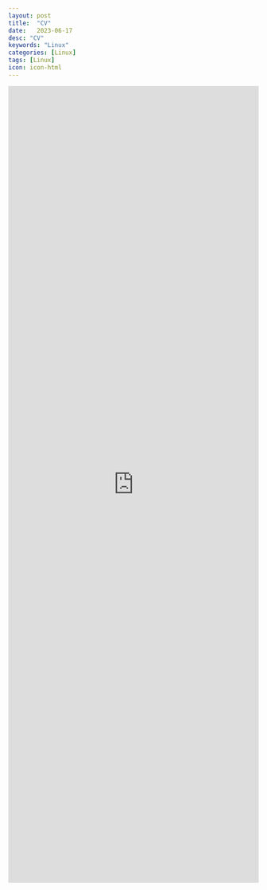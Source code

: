 ```yaml
---
layout: post
title:  "CV"
date:   2023-06-17
desc: "CV"
keywords: "Linux"
categories: [Linux]
tags: [Linux]
icon: icon-html
---
```





<iframe src="https://github.com/leishi23/homepage/raw/master/_posts/Lei_Shi_CV.pdf&embedded=true" style="width:100%; height:1600px;" frameborder="0"></iframe>

  
